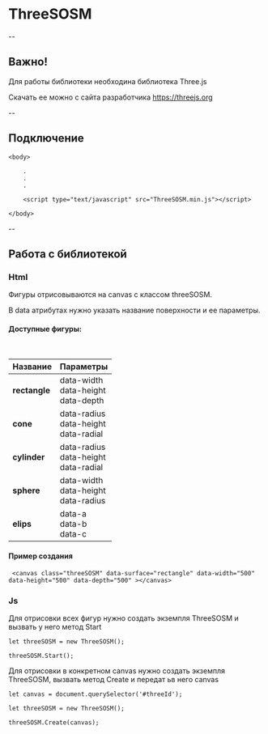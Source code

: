 # ThreeSOSM

--

## Важно!

Для работы библиотеки необходина библиотека Three.js

Скачать ее можно с сайта разработчика https://threejs.org

--

## Подключение

```
<body>

	.
	.
	.

	<script type="text/javascript" src="ThreeSOSM.min.js"></script>

</body>
```

--

## Работа с библиотекой

### Html

Фигуры отрисовываются на canvas с классом threeSOSM.

В data атрибутах нужно указать название поверхности и ее параметры.


#### Доступные фигуры:

<br>

Название | Параметры 
--- | ---
**rectangle** |  data-width <br> data-height <br> data-depth
**cone** |  data-radius <br> data-height <br> data-radial
**cylinder** |  data-radius <br> data-height <br> data-radial
**sphere** |  data-width <br> data-height <br> data-radius 
**elips** |  data-a <br> data-b <br> data-c

#### Пример создания 

```
 <canvas class="threeSOSM" data-surface="rectangle" data-width="500" data-height="500" data-depth="500" ></canvas>
```


### Js

Для отрисовки всех фигур нужно создать экземпля ThreeSOSM и вызвать у него метод Start

```
let threeSOSM = new ThreeSOSM();

threeSOSM.Start();
```

Для отрисовки в конкретном canvas нужно создать экземпля ThreeSOSM, вызвать метод Create и передат ьв него canvas


```
let canvas = document.querySelector('#threeId');

let threeSOSM = new ThreeSOSM();

threeSOSM.Create(canvas);

```
